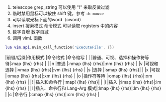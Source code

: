 1. telescope grep_string 可以使用 "!" 来取反做过滤
2. 临时禁用鼠标可以按住 shift 键，参考 `:h mouse`
3. <C-r><C-w>可以读取光标下面的word（cword）
4. insert 搜索模式 命令模式 <C-r> 可以读取 registers 中的内容
5. <C-a> 数字自增 <C-x> 数字自减
6. 调用 vimL 函数
```lua
lua vim.api.nvim_call_function('ExecuteFile', {})
```

|前缀/后缀|作用模式                    |命令格式         |命令缩写        |
|<Space>  |普通、可视、选择和操作符等待|:map {lhs} {rhs} |                |
|n        |普通                        |:nmap {lhs} {rhs}|:nm {lhs} {rhs} |
|v        |可视和选择                  |:vmap {lhs} {rhs}|:vm {lhs} {rhs} |
|s        |选择                        |:smap {lhs} {rhs}|                |
|x        |可视                        |:xmap {lhs} {rhs}|:xm {lhs} {rhs} |
|o        |操作符等待                  |:omap {lhs} {rhs}|:om {lhs} {rhs} |
|!        |插入和命令行                |:map! {lhs} {rhs}|                |
|i        |插入                        |:imap {lhs} {rhs}|:im {lhs} {rhs} |
|l        |插入、命令行和 Lang-Arg 模式|:lmap {lhs} {rhs}|:lm {lhs} {rhs} |
|c        |命令行                      |:cmap {lhs} {rhs}|:cm {lhs} {rhs} |
